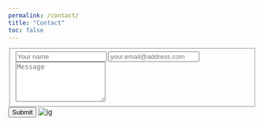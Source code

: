 ```yaml
---
permalink: /contact/
title: "Contact"
toc: false
---
```


<form id="fs-frm" name="simple-contact-form" accept-charset="utf-8" action="https://formspree.io/f/mdobdjer" method="post">
  <fieldset id="fs-frm-inputs">
    <input type="text" name="name" id="full-name" placeholder="Your name" required="">
    <input type="email" name="_replyto" id="email-address" placeholder="your.email@address.com" required="">
    <textarea rows="5" name="message" id="message" placeholder="Message" required=""></textarea>
    <input type="hidden" name="_subject" id="email-subject" value="Contact Form Submission">
  </fieldset>
  <input type="submit" value="Submit"> 
  <a href="https://www.instagram.com/brettcjohnson/">
         <img alt="ig" src="https://img.shields.io/badge/Instagram-E4405F?style=for-the-badge&logo=instagram&logoColor=white"></a>
</form>

